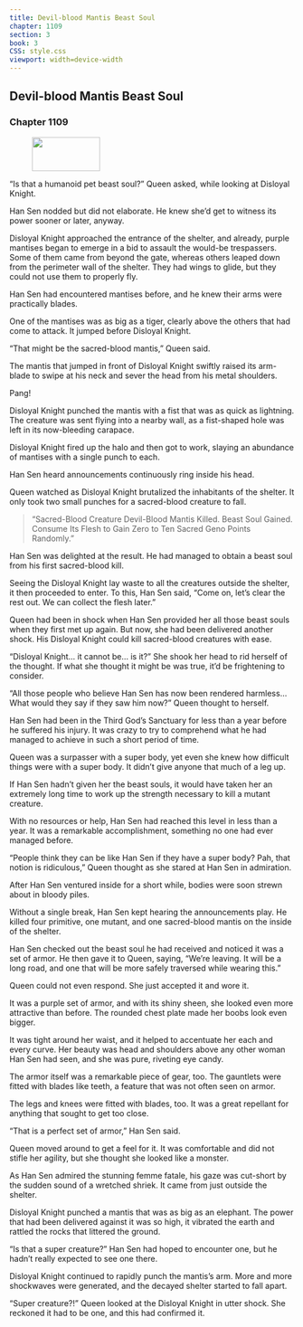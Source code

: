 ```yaml
---
title: Devil-blood Mantis Beast Soul
chapter: 1109
section: 3
book: 3
CSS: style.css
viewport: width=device-width
---
```


## Devil-blood Mantis Beast Soul

### Chapter 1109

<figure>
	<img src="../Images/gem.gif" alt="" id="gem" width="120" height="60" />
</figure>

“Is that a humanoid pet beast soul?” Queen asked, while looking at Disloyal Knight.

Han Sen nodded but did not elaborate. He knew she’d get to witness its power sooner or later, anyway.

Disloyal Knight approached the entrance of the shelter, and already, purple mantises began to emerge in a bid to assault the would-be trespassers. Some of them came from beyond the gate, whereas others leaped down from the perimeter wall of the shelter. They had wings to glide, but they could not use them to properly fly.

Han Sen had encountered mantises before, and he knew their arms were practically blades.

One of the mantises was as big as a tiger, clearly above the others that had come to attack. It jumped before Disloyal Knight.

“That might be the sacred-blood mantis,” Queen said.

The mantis that jumped in front of Disloyal Knight swiftly raised its arm-blade to swipe at his neck and sever the head from his metal shoulders.

Pang!

Disloyal Knight punched the mantis with a fist that was as quick as lightning. The creature was sent flying into a nearby wall, as a fist-shaped hole was left in its now-bleeding carapace.

Disloyal Knight fired up the halo and then got to work, slaying an abundance of mantises with a single punch to each.

Han Sen heard announcements continuously ring inside his head.

Queen watched as Disloyal Knight brutalized the inhabitants of the shelter. It only took two small punches for a sacred-blood creature to fall.

> “Sacred-Blood Creature Devil-Blood Mantis Killed. Beast Soul Gained. Consume Its Flesh to Gain Zero to Ten Sacred Geno Points Randomly.”

Han Sen was delighted at the result. He had managed to obtain a beast soul from his first sacred-blood kill.

Seeing the Disloyal Knight lay waste to all the creatures outside the shelter, it then proceeded to enter. To this, Han Sen said, “Come on, let’s clear the rest out. We can collect the flesh later.”

Queen had been in shock when Han Sen provided her all those beast souls when they first met up again. But now, she had been delivered another shock. His Disloyal Knight could kill sacred-blood creatures with ease.

“Disloyal Knight… it cannot be… is it?” She shook her head to rid herself of the thought. If what she thought it might be was true, it’d be frightening to consider.

“All those people who believe Han Sen has now been rendered harmless… What would they say if they saw him now?” Queen thought to herself.

Han Sen had been in the Third God’s Sanctuary for less than a year before he suffered his injury. It was crazy to try to comprehend what he had managed to achieve in such a short period of time.

Queen was a surpasser with a super body, yet even she knew how difficult things were with a super body. It didn’t give anyone that much of a leg up.

If Han Sen hadn’t given her the beast souls, it would have taken her an extremely long time to work up the strength necessary to kill a mutant creature.

With no resources or help, Han Sen had reached this level in less than a year. It was a remarkable accomplishment, something no one had ever managed before.

“People think they can be like Han Sen if they have a super body? Pah, that notion is ridiculous,” Queen thought as she stared at Han Sen in admiration.

After Han Sen ventured inside for a short while, bodies were soon strewn about in bloody piles.

Without a single break, Han Sen kept hearing the announcements play. He killed four primitive, one mutant, and one sacred-blood mantis on the inside of the shelter.

Han Sen checked out the beast soul he had received and noticed it was a set of armor. He then gave it to Queen, saying, “We’re leaving. It will be a long road, and one that will be more safely traversed while wearing this.”

Queen could not even respond. She just accepted it and wore it.

It was a purple set of armor, and with its shiny sheen, she looked even more attractive than before. The rounded chest plate made her boobs look even bigger.

It was tight around her waist, and it helped to accentuate her each and every curve. Her beauty was head and shoulders above any other woman Han Sen had seen, and she was pure, riveting eye candy.

The armor itself was a remarkable piece of gear, too. The gauntlets were fitted with blades like teeth, a feature that was not often seen on armor.

The legs and knees were fitted with blades, too. It was a great repellant for anything that sought to get too close.

“That is a perfect set of armor,” Han Sen said.

Queen moved around to get a feel for it. It was comfortable and did not stifle her agility, but she thought she looked like a monster.

As Han Sen admired the stunning femme fatale, his gaze was cut-short by the sudden sound of a wretched shriek. It came from just outside the shelter.

Disloyal Knight punched a mantis that was as big as an elephant. The power that had been delivered against it was so high, it vibrated the earth and rattled the rocks that littered the ground.

“Is that a super creature?” Han Sen had hoped to encounter one, but he hadn’t really expected to see one there.

Disloyal Knight continued to rapidly punch the mantis’s arm. More and more shockwaves were generated, and the decayed shelter started to fall apart.

“Super creature?!” Queen looked at the Disloyal Knight in utter shock. She reckoned it had to be one, and this had confirmed it.